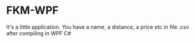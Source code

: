 # FKM-WPF
It's a little application. You have a name, a distance, a price etc in file .csv after compiling in WPF C#
